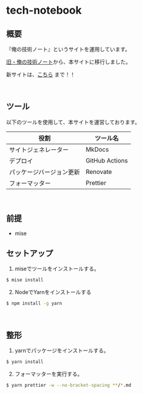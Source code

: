 # tech-notebook

## 概要

『俺の技術ノート』というサイトを運用しています。

[旧・俺の技術ノート](https://github.com/hiroki-it/tech-notebook_old)から、本サイトに移行しました。

新サイトは、[こちら](https://hiroki-it.github.io/tech-notebook) まで！！

<br>

## ツール

以下のツールを使用して、本サイトを運営しております。

| 役割                     | ツール名       |
| ------------------------ | -------------- |
| サイトジェネレーター     | MkDocs         |
| デプロイ                 | GitHub Actions |
| パッケージバージョン更新 | Renovate       |
| フォーマッター           | Prettier       |

<br>

## 前提

- mise

## セットアップ

1. miseでツールをインストールする。

```bash
$ mise install
```

2. NodeでYarnをインストールする

```bash
$ npm install -g yarn
```

<br>

## 整形

1. yarnでパッケージをインストールする。

```bash
$ yarn install
```

2. フォーマッターを実行する。

```bash
$ yarn prettier -w --no-bracket-spacing **/*.md
```

<br>
